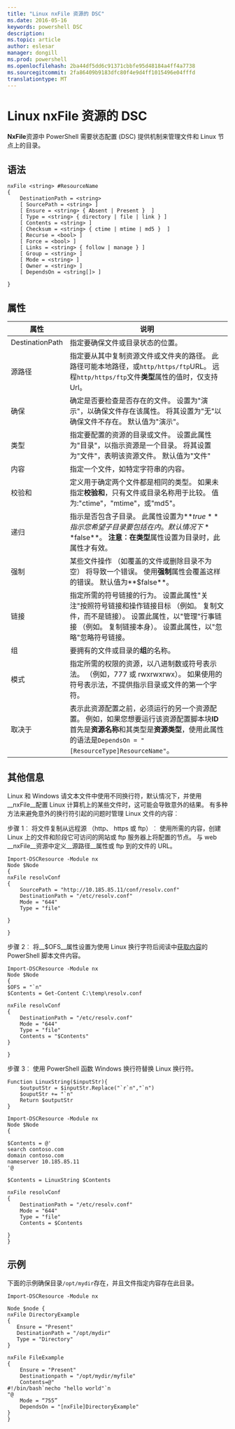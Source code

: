 ```yaml
---
title: "Linux nxFile 资源的 DSC"
ms.date: 2016-05-16
keywords: powershell DSC
description: 
ms.topic: article
author: eslesar
manager: dongill
ms.prod: powershell
ms.openlocfilehash: 2ba44df5dd6c91371cbbfe95d48184a4ff4a7738
ms.sourcegitcommit: 2fa86409b9183dfc80f4e9d4ff1015496e04fffd
translationtype: MT
---
```

# Linux nxFile 资源的 DSC

**NxFile**资源中 PowerShell 需要状态配置 (DSC) 提供机制来管理文件和 Linux 节点上的目录。

## 语法

```
nxFile <string> #ResourceName
{
    DestinationPath = <string>
    [ SourcePath = <string> ]
    [ Ensure = <string> { Absent | Present }  ]
    [ Type = <string> { directory | file | link } ]
    [ Contents = <string> ]
    [ Checksum = <string> { ctime | mtime | md5 }  ]
    [ Recurse = <bool> ]
    [ Force = <bool> ]
    [ Links = <string> { follow | manage } ]
    [ Group = <string> ]
    [ Mode = <string> ]
    [ Owner = <string> ]
    [ DependsOn = <string[]> ]

}
```

## 属性

|  属性 |  说明 | 
|---|---|
| DestinationPath| 指定要确保文件或目录状态的位置。| 
| 源路径| 指定要从其中复制资源文件或文件夹的路径。 此路径可能本地路径，或`http/https/ftp`URL。 远程`http/https/ftp`文件**类型**属性的值时，仅支持 Url。| 
| 确保| 确定是否要检查是否存在的文件。 设置为"演示"，以确保文件存在该属性。 将其设置为"无"以确保文件不存在。 默认值为"演示"。| 
| 类型| 指定要配置的资源的目录或文件。 设置此属性为"目录"，以指示资源是一个目录。 将其设置为"文件"，表明该资源文件。 默认值为"文件"| 
| 内容| 指定一个文件，如特定字符串的内容。| 
| 校验和| 定义用于确定两个文件都是相同的类型。 如果未指定**校验和**，只有文件或目录名称用于比较。 值为:"ctime"，"mtime"，或"md5"。| 
| 递归| 指示是否包含子目录。 此属性设置为**$true**指示您希望子目录要包括在内。 默认情况下**$false**。 **注意︰**在**类型**属性设置为目录时，此属性才有效。| 
| 强制| 某些文件操作 （如覆盖的文件或删除目录不为空） 将导致一个错误。 使用**强制**属性会覆盖这样的错误。 默认值为**$false**。| 
| 链接| 指定所需的符号链接的行为。 设置此属性"关注"按照符号链接和操作链接目标 （例如。 复制文件，而不是链接）。 设置此属性，以"管理"行事链接 （例如。 复制链接本身）。 设置此属性，以"忽略"忽略符号链接。| 
| 组| 要拥有的文件或目录的**组**的名称。| 
| 模式| 指定所需的权限的资源，以八进制数或符号表示法。 （例如，777 或 rwxrwxrwx）。 如果使用的符号表示法，不提供指示目录或文件的第一个字符。| 
| 取决于 | 表示此资源配置之前，必须运行的另一个资源配置。 例如，如果您想要运行该资源配置脚本块**ID**首先是**资源名称**和其类型是**资源类型**，使用此属性的语法是`DependsOn = "[ResourceType]ResourceName"`。| 

## 其他信息


Linux 和 Windows 请文本文件中使用不同换行符，默认情况下，并使用__nxFile__配置 Linux 计算机上的某些文件时，这可能会导致意外的结果。 有多种方法来避免意外的换行符引起的问题时管理 Linux 文件的内容︰

步骤 1︰ 将文件复制从远程源 （http、 https 或 ftp）︰ 使用所需的内容，创建 Linux 上的文件和阶段它可访问的网站或 ftp 服务器上将配置的节点。 与 web __nxFile__资源中定义__源路径__属性或 ftp 到的文件的 URL。

```
Import-DSCResource -Module nx
Node $Node
{
nxFile resolvConf
{
    SourcePath = "http://10.185.85.11/conf/resolv.conf"
    DestinationPath = "/etc/resolv.conf"
    Mode = "644"        
    Type = "file"
    
}
        
}
```


步骤 2︰ 将__$OFS__属性设置为使用 Linux 换行字符后阅读中[获取内容](https://technet.microsoft.com/en-us/library/hh849787.aspx)的 PowerShell 脚本文件内容。


```
Import-DSCResource -Module nx
Node $Node
{
$OFS = "`n"
$Contents = Get-Content C:\temp\resolv.conf

nxFile resolvConf
{
    DestinationPath = "/etc/resolv.conf"
    Mode = "644"        
    Type = "file"
    Contents = "$Contents"
}

}
```


步骤 3︰ 使用 PowerShell 函数 Windows 换行符替换 Linux 换行符。

```
Function LinuxString($inputStr){
    $outputStr = $inputStr.Replace("`r`n","`n")
    $ouputStr += "`n"
    Return $outputStr
}

Import-DSCResource -Module nx
Node $Node
{

$Contents = @'
search contoso.com
domain contoso.com
nameserver 10.185.85.11
'@

$Contents = LinuxString $Contents

nxFile resolvConf
{
    DestinationPath = "/etc/resolv.conf"
    Mode = "644"        
    Type = "file"
    Contents = $Contents
    
}
}
```

## 示例

下面的示例确保目录`/opt/mydir`存在，并且文件指定内容存在此目录。

```
Import-DSCResource -Module nx 

Node $node {
nxFile DirectoryExample
{
   Ensure = "Present"
   DestinationPath = "/opt/mydir"
   Type = "Directory"
}

nxFile FileExample
{
    Ensure = "Present"
    Destinationpath = "/opt/mydir/myfile"
    Contents=@"
#!/bin/bash`necho "hello world"`n
"@ 
    Mode = “755”
    DependsOn = "[nxFile]DirectoryExample"
} 
}
```

